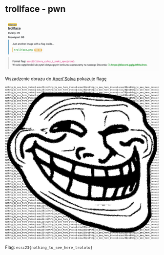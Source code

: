 # trollface - pwn

![](../images/91dbfcd6-aead-436e-9910-5617adc0dea4.png)

Wszadzenie obrazu do [Aperi'Solva](https://aperisolve.com) pokazuje flagę

![](../images/ea33b4ed-29d3-42a2-90d4-dd18d87514fa.png)

Flag: `ecsc23{nothing_to_see_here_trololo}`